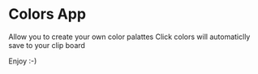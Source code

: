 # Colors App

Allow you to create your own color palattes
Click colors will automaticlly save to your clip board

Enjoy :-)
